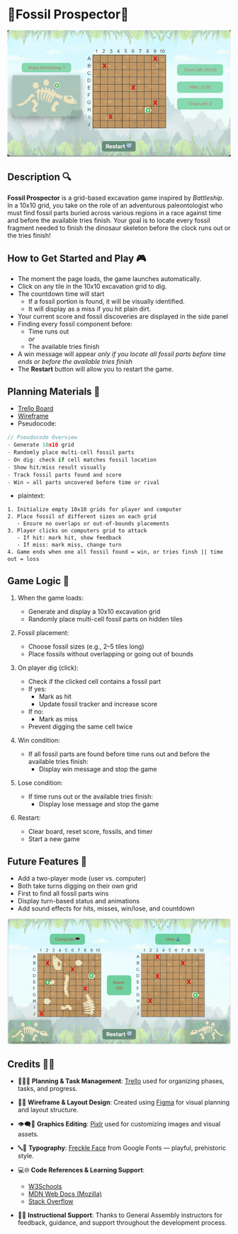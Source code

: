 # 🦴Fossil Prospector🦖

![game framework design](images/framework1.png)


##  Description 🔍
**Fossil Prospector** is a grid-based excavation game inspired by *Battleship*. In a 10x10 grid, you take on the role of an adventurous paleontologist who must find fossil parts buried across various regions in a race against time and before the available tries finish. Your goal is to locate every fossil fragment needed to finish the dinosaur skeleton before the clock runs out or the tries finish!

## How to Get Started and Play 🎮
* The moment the page loads, the game launches automatically.
* Click on any tile in the 10x10 excavation grid to dig.
* The countdown time will start
    * If a fossil portion is found, it will be visually identified.
    * It will display as a miss if you hit plain dirt.
* Your current score and fossil discoveries are displayed in the side panel
* Finding every fossil component before:
    * Time runs out  
    *or*
    * The available tries finish
* A win message will appear *only if you locate all fossil parts before time ends or before the available tries finish*
* The **Restart** button will allow you to restart the game.

##  Planning Materials 📁
* [Trello Board](https://trello.com/invite/b/686e9621eb4668b4c8cb0c12/ATTI1c8232b6e9c46555e5bd3a68bd8e983e6F8161F4/🦴fossil-prospector🦖-battleship)
* [Wireframe](https://www.figma.com/slides/VUNyLMwxTZUuVyMNhdXG0o/Untitled?node-id=0-1&t=1b8QBUwrE9yYXjvy-1)
* Pseudocode:
```js
// Pseudocode Overview
- Generate 10x10 grid  
- Randomly place multi-cell fossil parts  
- On dig: check if cell matches fossil location  
- Show hit/miss result visually  
- Track fossil parts found and score  
- Win = all parts uncovered before time or rival
```
* plaintext:
```
1. Initialize empty 10x10 grids for player and computer
2. Place fossil of different sizes on each grid
   - Ensure no overlaps or out-of-bounds placements
3. Player clicks on computers grid to attack
   - If hit: mark hit, show feedback
   - If miss: mark miss, change turn
4. Game ends when one all fossil found = win, or tries finsh || time out = loss
```

## Game Logic 🧠

1. When the game loads:
   - Generate and display a 10x10 excavation grid
   - Randomly place multi-cell fossil parts on hidden tiles

2. Fossil placement:
   - Choose fossil sizes (e.g., 2–5 tiles long)
   - Place fossils without overlapping or going out of bounds

3. On player dig (click):
   - Check if the clicked cell contains a fossil part
   - If yes:
     - Mark as hit
     - Update fossil tracker and increase score
   - If no:
     - Mark as miss
   - Prevent digging the same cell twice

4. Win condition:
   - If all fossil parts are found before time runs out and before the  available tries finish:
     - Display win message and stop the game

5. Lose condition:
   - If time runs out or the available tries finish:
     - Display lose message and stop the game

6. Restart:
   - Clear board, reset score, fossils, and timer
   - Start a new game


## Future Features 🚀
* Add a two-player mode (user vs. computer)
* Both take turns digging on their own grid
* First to find all fossil parts wins
* Display turn-based status and animations
* Add sound effects for hits, misses, win/lose, and countdown


![Future plan game framework design](images/futureframework.png)

##  Credits 🙏🏻


* 📝✍🏻 **Planning & Task Management**: [Trello](https://trello.com) used for organizing phases, tasks, and progress.
* 🎨🧱 **Wireframe & Layout Design**: Created using [Figma](https://www.figma.com/) for visual planning and layout structure.
* 👁‍🗨🔧 **Graphics Editing**: [Pixlr](https://pixlr.com/) used for customizing images and visual assets.
* 🔤📎 **Typography**: [Freckle Face](https://fonts.google.com/specimen/Freckle+Face) from Google Fonts — playful, prehistoric style.
* 💻🌐 **Code References & Learning Support**:
  - [W3Schools](https://www.w3schools.com/)
  - [MDN Web Docs (Mozilla)](https://developer.mozilla.org/)
  - [Stack Overflow](https://stackoverflow.com/)

* 🤍👥 **Instructional Support**: Thanks to General Assembly instructors for feedback, guidance, and support throughout the development process.





